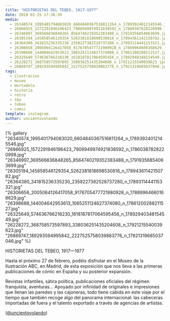 ```yaml
---
title: "HISTORIETAS DEL TEBEO, 1917—1977"
date: 2018-01-25 17:36:39
media: 
  - 26340574_1995401794083020_6604840367516811264_n_17893924012145546.jpg
  - 26866925_1572291946196423_7906949974921838592_n_17860387828220998.jpg
  - 26346997_369566836848265_8564740219352383488_n_17919356854063699.jpg
  - 26305194_145858546129354_5262381818698530816_n_17894361142150782.jpg
  - 26364380_341815236335230_2359227382528737280_n_17893114441153321.jpg
  - 26306658_2005064126417058_9176705477721980928_n_17889964660168629.jpg
  - 26398688_144004642953613_1065251124627374080_n_17861200288211527.jpg
  - 26325649_574636766218230_1618187817064595456_n_17892940348154549.jpg
  - 26228272_368758573597893_338036251435204608_n_17921215540039623.jpg
  - 26869747_189293594995842_2227525758039883776_n_17921319685037046.jpg
tags: 
  - ilustracion
  - museo
  - mortadelo
  - historia
  - retro
  - tbo
  - tebeo
  - comic
template: instagram
author: uncientovolando
---
```


{% gallery "26340574_1995401794083020_6604840367516811264_n_17893924012145546.jpg" "26866925_1572291946196423_7906949974921838592_n_17860387828220998.jpg" "26346997_369566836848265_8564740219352383488_n_17919356854063699.jpg" "26305194_145858546129354_5262381818698530816_n_17894361142150782.jpg" "26364380_341815236335230_2359227382528737280_n_17893114441153321.jpg" "26306658_2005064126417058_9176705477721980928_n_17889964660168629.jpg" "26398688_144004642953613_1065251124627374080_n_17861200288211527.jpg" "26325649_574636766218230_1618187817064595456_n_17892940348154549.jpg" "26228272_368758573597893_338036251435204608_n_17921215540039623.jpg" "26869747_189293594995842_2227525758039883776_n_17921319685037046.jpg" %}

HISTORIETAS DEL TEBEO, 1917—1977

Hasta el próximo 27 de febrero, podéis disfrutar en el Museo de la Ilustración ABC, en Madrid, de esta exposición que nos lleva a las primeras publicaciones de cómic en España y su posterior expansión.

Revistas infantiles, sátira política, publicaciones oficiales del régimen franquista, aventuras... Apoyado por infinidad de originales e impresiones que llenan las paredes y las cajoneras, todo tiene cabida en este viaje por el tiempo que también recoge algo del panorama internacional: las cabeceras importadas de fuera y el talento exportado a través de agencias de artistas.

([@uncientovolando](https://instagram.com/uncientovolando))
